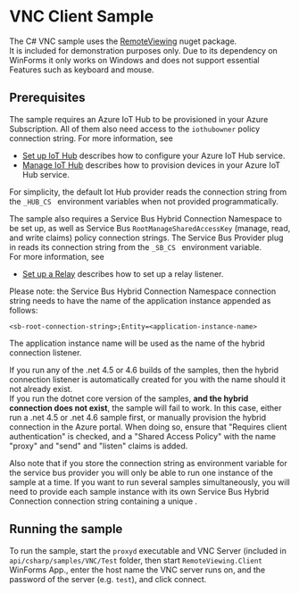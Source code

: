 # VNC Client Sample

The C# VNC sample uses the [RemoteViewing](https://www.zer7.com/software/remoteviewing) nuget package.  
It is included for demonstration purposes only.  Due to its dependency on WinForms it only works on Windows and does not
support essential Features such as keyboard and mouse. 

## Prerequisites

The sample requires an Azure IoT Hub to be provisioned in your Azure Subscription.  All of them also need access to the ```iothubowner``` policy connection string.
For more information, see

- [Set up IoT Hub](https://github.com/Azure/azure-iot-sdks/blob/master/doc/setup_iothub.md) describes how to configure your Azure IoT Hub service.
- [Manage IoT Hub](https://github.com/Azure/azure-iot-sdks/blob/master/doc/manage_iot_hub.md) describes how to provision devices in your Azure IoT Hub service.

For simplicity, the default Iot Hub provider reads the connection string from the  ```_HUB_CS ``` environment variables when not provided programmatically.  

The sample also requires a Service Bus Hybrid Connection Namespace to be set up, as well as Service Bus ```RootManageSharedAccessKey``` (manage, read, and write claims)
policy connection strings.  The Service Bus Provider plug in reads its connection string from the ```_SB_CS ``` environment variable.  
For more information, see 
- [Set up a Relay](https://docs.microsoft.com/en-us/azure/service-bus-relay/relay-hybrid-connections-dotnet-get-started) describes how to set up a relay listener.

Please note: the Service Bus Hybrid Connection Namespace connection string needs to have the name of the application instance appended
as follows:

```
<sb-root-connection-string>;Entity=<application-instance-name> 
```
The application instance name will be used as the name of the hybrid connection listener. 

If you run any of the .net 4.5 or 4.6 builds of the samples, then the hybrid connection listener is automatically created for you 
with the name <application-instance-name> should it not already exist.  
If you run the dotnet core version of the samples, **and the hybrid connection does not exist**, the sample will fail to work.
In this case, either run a .net 4.5 or .net 4.6 sample first, or manually provision the hybrid connection in the Azure portal.  When
doing so, ensure that "Requires client authentication" is checked, and a "Shared Access Policy" with the name "proxy" and 
"send" and "listen" claims is added.

Also note that if you store the connection string as environment variable for the service bus provider you will only be able to run one 
instance of the sample at a time.  If you want to run several samples simultaneously, you will need to provide each sample instance with its own Service Bus Hybrid 
Connection connection string containing a unique <application-instance-name>.

## Running the sample

To run the sample, start the ```proxyd``` executable and VNC Server (included in ```api/csharp/samples/VNC/Test```
folder, then start ```RemoteViewing.Client``` WinForms App., enter the host name the VNC server runs on, and the password
of the server (e.g. ```test```), and click connect.
